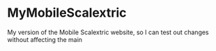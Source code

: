 # MyMobileScalextric
My version of the Mobile Scalextric website, so I can test out changes without affecting the main
